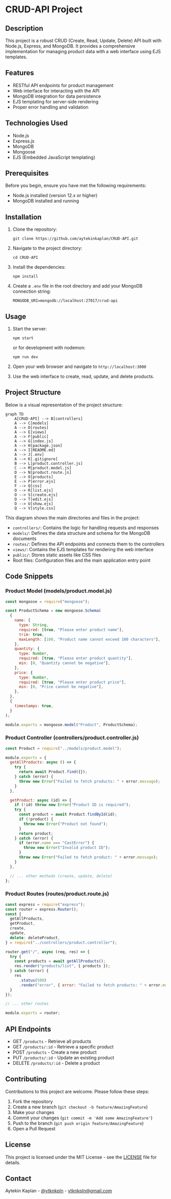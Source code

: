 # CRUD-API Project

## Description

This project is a robust CRUD (Create, Read, Update, Delete) API built with Node.js, Express, and MongoDB. It provides a comprehensive implementation for managing product data with a web interface using EJS templates.

## Features

- RESTful API endpoints for product management
- Web interface for interacting with the API
- MongoDB integration for data persistence
- EJS templating for server-side rendering
- Proper error handling and validation

## Technologies Used

- Node.js
- Express.js
- MongoDB
- Mongoose
- EJS (Embedded JavaScript templating)

## Prerequisites

Before you begin, ensure you have met the following requirements:

- Node.js installed (version 12.x or higher)
- MongoDB installed and running

## Installation

1. Clone the repository:

   ```
   git clone https://github.com/aytekinkaplan/CRUD-API.git
   ```

2. Navigate to the project directory:

   ```
   cd CRUD-API
   ```

3. Install the dependencies:

   ```
   npm install
   ```

4. Create a `.env` file in the root directory and add your MongoDB connection string:
   ```
   MONGODB_URI=mongodb://localhost:27017/crud-api
   ```

## Usage

1. Start the server:

   ```
   npm start
   ```

   or for development with nodemon:

   ```
   npm run dev
   ```

2. Open your web browser and navigate to `http://localhost:3000`

3. Use the web interface to create, read, update, and delete products.

## Project Structure

Below is a visual representation of the project structure:

```mermaid
graph TD
    A[CRUD-API] --> B[controllers]
    A --> C[models]
    A --> D[routes]
    A --> E[views]
    A --> F[public]
    A --> G[index.js]
    A --> H[package.json]
    A --> I[README.md]
    A --> J[.env]
    A --> K[.gitignore]
    B --> L[product.controller.js]
    C --> M[product.model.js]
    D --> N[product.route.js]
    E --> O[products]
    E --> P[error.ejs]
    F --> Q[css]
    O --> R[list.ejs]
    O --> S[create.ejs]
    O --> T[edit.ejs]
    O --> U[show.ejs]
    Q --> V[style.css]
```

This diagram shows the main directories and files in the project:

- `controllers/`: Contains the logic for handling requests and responses
- `models/`: Defines the data structure and schema for the MongoDB documents
- `routes/`: Defines the API endpoints and connects them to the controllers
- `views/`: Contains the EJS templates for rendering the web interface
- `public/`: Stores static assets like CSS files
- Root files: Configuration files and the main application entry point

## Code Snippets

### Product Model (models/product.model.js)

```javascript
const mongoose = require("mongoose");

const ProductSchema = new mongoose.Schema(
  {
    name: {
      type: String,
      required: [true, "Please enter product name"],
      trim: true,
      maxLength: [100, "Product name cannot exceed 100 characters"],
    },
    quantity: {
      type: Number,
      required: [true, "Please enter product quantity"],
      min: [0, "Quantity cannot be negative"],
    },
    price: {
      type: Number,
      required: [true, "Please enter product price"],
      min: [0, "Price cannot be negative"],
    },
  },
  {
    timestamps: true,
  }
);

module.exports = mongoose.model("Product", ProductSchema);
```

### Product Controller (controllers/product.controller.js)

```javascript
const Product = require("../models/product.model");

module.exports = {
  getAllProducts: async () => {
    try {
      return await Product.find({});
    } catch (error) {
      throw new Error("Failed to fetch products: " + error.message);
    }
  },

  getProduct: async (id) => {
    if (!id) throw new Error("Product ID is required");
    try {
      const product = await Product.findById(id);
      if (!product) {
        throw new Error("Product not found");
      }
      return product;
    } catch (error) {
      if (error.name === "CastError") {
        throw new Error("Invalid product ID");
      }
      throw new Error("Failed to fetch product: " + error.message);
    }
  },

  // ... other methods (create, update, delete)
};
```

### Product Routes (routes/product.route.js)

```javascript
const express = require("express");
const router = express.Router();
const {
  getAllProducts,
  getProduct,
  create,
  update,
  delete: deleteProduct,
} = require("../controllers/product.controller");

router.get("/", async (req, res) => {
  try {
    const products = await getAllProducts();
    res.render("products/list", { products });
  } catch (error) {
    res
      .status(500)
      .render("error", { error: "Failed to fetch products: " + error.message });
  }
});

// ... other routes

module.exports = router;
```

## API Endpoints

- GET `/products` - Retrieve all products
- GET `/products/:id` - Retrieve a specific product
- POST `/products` - Create a new product
- PUT `/products/:id` - Update an existing product
- DELETE `/products/:id` - Delete a product

## Contributing

Contributions to this project are welcome. Please follow these steps:

1. Fork the repository
2. Create a new branch (`git checkout -b feature/AmazingFeature`)
3. Make your changes
4. Commit your changes (`git commit -m 'Add some AmazingFeature'`)
5. Push to the branch (`git push origin feature/AmazingFeature`)
6. Open a Pull Request

## License

This project is licensed under the MIT License - see the [LICENSE](LICENSE) file for details.

## Contact

Aytekin Kaplan - [@ytknkpln](https://twitter.com/ytknkpln) - ytknkpln@gmail.com

